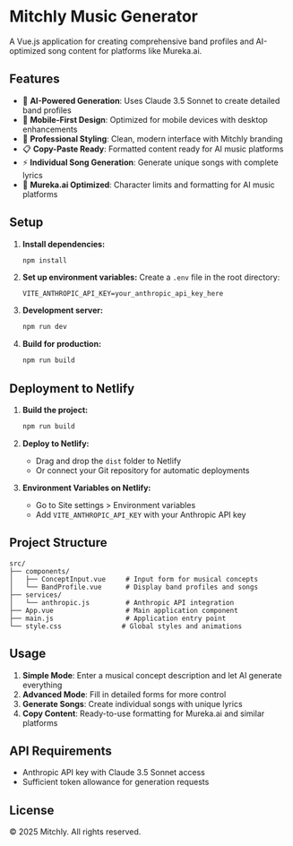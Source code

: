 # Mitchly Music Generator

A Vue.js application for creating comprehensive band profiles and AI-optimized song content for platforms like Mureka.ai.

## Features

- 🎵 **AI-Powered Generation**: Uses Claude 3.5 Sonnet to create detailed band profiles
- 📱 **Mobile-First Design**: Optimized for mobile devices with desktop enhancements
- 🎨 **Professional Styling**: Clean, modern interface with Mitchly branding
- 📋 **Copy-Paste Ready**: Formatted content ready for AI music platforms
- ⚡ **Individual Song Generation**: Generate unique songs with complete lyrics
- 🎯 **Mureka.ai Optimized**: Character limits and formatting for AI music platforms

## Setup

1. **Install dependencies:**
   ```bash
   npm install
   ```

2. **Set up environment variables:**
   Create a `.env` file in the root directory:
   ```
   VITE_ANTHROPIC_API_KEY=your_anthropic_api_key_here
   ```

3. **Development server:**
   ```bash
   npm run dev
   ```

4. **Build for production:**
   ```bash
   npm run build
   ```

## Deployment to Netlify

1. **Build the project:**
   ```bash
   npm run build
   ```

2. **Deploy to Netlify:**
   - Drag and drop the `dist` folder to Netlify
   - Or connect your Git repository for automatic deployments

3. **Environment Variables on Netlify:**
   - Go to Site settings > Environment variables
   - Add `VITE_ANTHROPIC_API_KEY` with your Anthropic API key

## Project Structure

```
src/
├── components/
│   ├── ConceptInput.vue     # Input form for musical concepts
│   └── BandProfile.vue      # Display band profiles and songs
├── services/
│   └── anthropic.js         # Anthropic API integration
├── App.vue                  # Main application component
├── main.js                  # Application entry point
└── style.css               # Global styles and animations
```

## Usage

1. **Simple Mode**: Enter a musical concept description and let AI generate everything
2. **Advanced Mode**: Fill in detailed forms for more control
3. **Generate Songs**: Create individual songs with unique lyrics
4. **Copy Content**: Ready-to-use formatting for Mureka.ai and similar platforms

## API Requirements

- Anthropic API key with Claude 3.5 Sonnet access
- Sufficient token allowance for generation requests

## License

© 2025 Mitchly. All rights reserved.
